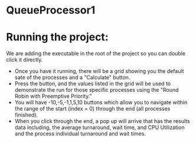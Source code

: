 # QueueProcessor1

# Running the project:
We are adding the executable in the root of the project so you can double click it directly.

* Once you have it running, there will be a grid showing you the default sate of the processes and a "Calculate" button.
* Press the button, and the values listed in the grid will be used to demonstrate the run for those specific processes using the "Round  Robin with Preemptive Priority."  
* You will have -10,-5,-1,1,5,10 buttons which allow you to navigate within the range of the start (index = 0) through the end (all processes finished).
* When you click through the end, a pop up will arrive that has the results data including, the average turnaround, wait time, and CPU Utilization and the process individual turnaround and wait times.
